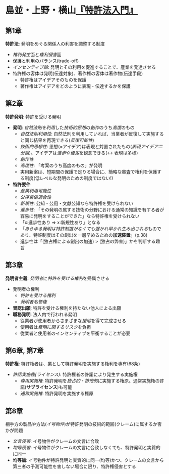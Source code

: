 # 島並・上野・横山[『特許法入門』](urn:isbn:4641144508)

## 第1章
**特許法**: 発明をめぐる関係人の利害を調整する制度
- *権利発生*面と*権利侵害*面
- 保護と利用のバランス(trade-off)
- *インセンティブ論*: 発明とその利用を促進することで、産業を発達させる
- 特許権の客体は発明(伝達対象)、著作権の客体は著作物(伝達手段)
	- 特許権はアイデアそのものを保護
	- 著作権はアイデアをどのように表現・伝達するかを保護

## 第2章
**特許発明**: 特許を受ける発明
- **発明**: *自然法則を利用*した*技術的思想*の*創作*のうち*高度*のもの
	- *自然法則利用性*: 自然法則を利用していれば、当業者が反復して実施すると同じ結果を再現できる(*反復可能性*)
	- *技術的思想性*: 思想(=アイデア)は表現と対置されたもの(*表現アイデア二分論*)。アイデアは*進歩*や*優劣*を観念できる(↔ 表現は多様)
	- *創作性*
	- *高度性*: 「考案のうち高度のもの」が発明
	- 実用新案は、短期間の保護で足りる場合に、簡略な審査で権利を保護する制度(低レベルな発明のための制度ではない!)
- **特許要件**
	- *産業利用可能性*
	- *公序良俗適合性*
	- *新規性*: 公知・公用・文献公知なら特許権を受けられない
	- *進歩性*: 「その発明の属する技術の分野における通常の知識を有する者が容易に発明をすることができた」なら特許権を受けられない
	- 「x:進歩性あり ⇒ x:新規性あり」となる
	- 「*あらゆる発明は特許制度がなくても遅かれ早かれ生み出される*ものであり、特許制度はその創出を一層早めるための**加速装置**」(p.38)
	- 進歩性は「(独占権による創出の加速) > (独占の弊害)」かを判断する趣旨

## 第3章
**発明者主義**: *発明者*に*特許を受ける権利*を帰属させる
- 発明者の権利
	- *特許を受ける権利*
	- *発明者名誉権*
- **冒認出願**: 特許を受ける権利を持たない他人による出願
- **職務発明**: 法人内で行われる発明
	- 従業者が使用者からさまざまな*援助*を得て完成させる
	- 使用者は*発明に関するリスク*を負担
	- 従業者と使用者のインセンティブを平衡することが必要

## 第6章, 第7章
**特許権**: 特許権者は、業として特許発明を実施する権利を専有(68条)
- *許諾実施権(ライセンス)*: 特許権者の許諾により発生する実施権
	- *専用実施権*: 特許発明を*独占的・排他的*に実施する権原。通常実施権の許諾(**サブライセンス**)も可能
	- *通常実施権*: 特許発明を実施する権原

## 第8章
相手方の製品や方法(*イ号物件*)が特許発明の技術的範囲(クレーム)に属するか否かが問題
- *文言侵害*: イ号物件がクレームの文言に合致
- *均等侵害*: イ号物件がクレームの文言に合致しなくても、特許発明と実質的に同一
- **均等論**: イ号物件が特許発明と実質的に同一(均等)かつ、クレームの文言から第三者の予測可能性を害しない場合に限り、特許権侵害とする










